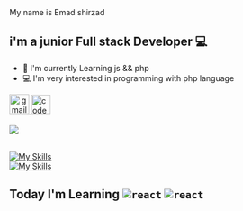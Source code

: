 <div align="left">
My name is Emad shirzad

i'm a junior Full stack Developer 💻
-----------------------------

*   🚀  I'm currently Learning js && php 
*   💻  I'm very interested in programming with php language

<a href="shemad2022@gmail.com" target="_blank" align="center">
    <img src="https://img.shields.io/static/v1?message=Gmail&logo=gmail&label=&color=D14836&logoColor=white&labelColor=&style=for-the-badge" height="35" alt="gmail logo"  />
  </a>
  <a href="https://t.me/theEmadd" target="_blank">
    <img src="https://img.shields.io/static/v1?message=Telegram&logo=telegram&label=&color=28C2F9&logoColor=white&labelColor=28C2F9&style=for-the-badge" height="34" alt="codepen logo"  />
  </a><br><br>
<a href="https://github.com/Emadshirzad">
    <img src="https://github-stats-alpha.vercel.app/api?username=Emadshirzad&cc=22272e&tc=37BCF6&ic=AE87FF&bc=AE87FF">
</a><br><br>

[![My Skills](https://skillicons.dev/icons?i=html,css,bootstrap,php,mysql,jquary,js&theme=dark)](https://skillicons.dev)<br>
[![My Skills](https://skillicons.dev/icons?i=vscode,git,github&theme=dark)](https://skillicons.dev)


## Today I'm Learning  <code>![react](https://skillicons.dev/icons?i=js)</code> <code>![react](https://skillicons.dev/icons?i=php)</code>
